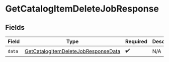 # GetCatalogItemDeleteJobResponse


## Fields

| Field                                                                                                 | Type                                                                                                  | Required                                                                                              | Description                                                                                           |
| ----------------------------------------------------------------------------------------------------- | ----------------------------------------------------------------------------------------------------- | ----------------------------------------------------------------------------------------------------- | ----------------------------------------------------------------------------------------------------- |
| `data`                                                                                                | [GetCatalogItemDeleteJobResponseData](../../models/components/GetCatalogItemDeleteJobResponseData.md) | :heavy_check_mark:                                                                                    | N/A                                                                                                   |
